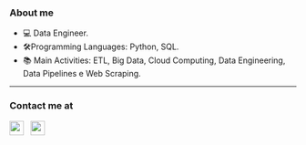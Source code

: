 
### About me
- 💻 Data Engineer.
- 🛠️Programming Languages: Python, SQL.
- 📚 Main Activities: ETL, Big Data, Cloud Computing, Data Engineering, Data Pipelines e Web Scraping.

----
### Contact me at
<p align='left'>
   <a href="https://www.linkedin.com/in/gabrielpedrosati" target="_blank"><img height="25" src="https://img.shields.io/badge/LinkedIn-0077B5?style=for-the-badge&logo=linkedin&logoColor=white"></a>&nbsp;&nbsp;
<!-- <p align='left'> -->
<a href="mailto:gabrielpedrosati@gmail.com" target="_blank"><img height="25" src="https://img.shields.io/badge/Gmail-D14836?style=for-the-badge&logo=gmail&logoColor=white"></a>&nbsp;&nbsp;
